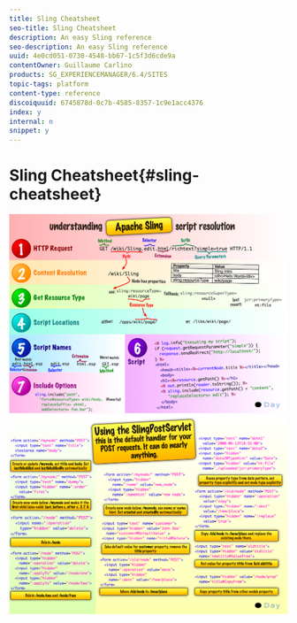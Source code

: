 ```yaml
---
title: Sling Cheatsheet
seo-title: Sling Cheatsheet
description: An easy Sling reference
seo-description: An easy Sling reference
uuid: 4e0cd051-0730-4548-bb67-1c5f3d6cde9a
contentOwner: Guillaume Carlino
products: SG_EXPERIENCEMANAGER/6.4/SITES
topic-tags: platform
content-type: reference
discoiquuid: 6745878d-0c7b-4585-8357-1c9e1acc4376
index: y
internal: n
snippet: y
---
```


# Sling Cheatsheet{#sling-cheatsheet}

 ![](assets/chlimage_1-97.png) ![](assets/chlimage_1-98.png)

